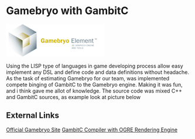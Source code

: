 # Gamebryo with GambitC

![Gamebryo](/projects/gamebryo/icon_gamebryo_270px.gif)

Using the LISP type of languages in game developing process allow easy implement any DSL and define code and data definitions without headache. 
As the task of estimating Gamebryo for our team, was implemented compete binging of GambitC to the Gamebryo engine. Making it was fun, and i think gave me allot of knowledge. The source code was mixed C++ and GambitC sources, as example look at picture below 

## External Links

[Official Gamebryo Site](http://www.gamebryo.com)
[GambitC Compiler with OGRE Rendering Engine](https://github.com/hww/ogre-gambc)
